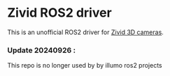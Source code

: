 # Zivid ROS2 driver

This is an unofficial ROS2 driver for [Zivid 3D cameras](https://www.zivid.com/).

### Update 20240926 : 
This repo is no longer used by by illumo ros2 projects
